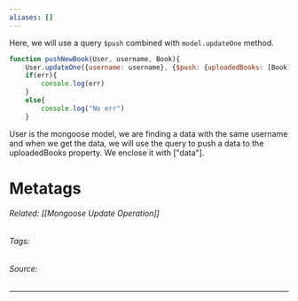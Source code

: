 ```yaml
---
aliases: []
---
```

Here, we will use a query `$push` combined with `model.updateOne`  method. 
```js
function pushNewBook(User, username, Book){
    User.updateOne({username: username}, {$push: {uploadedBooks: [Book]}} ,function(err, resultUser){
	if(err){
		console.log(err)
	}
	else{
		console.log("No err")
	}
```

User is the mongoose model, we are finding a data with the same username and when we get the data, we will use the query to push a data to the uploadedBooks property. We enclose it with \["data"]. 


# Metatags
###### Related: [[Mongoose Update Operation]]
###### Tags: 
###### Source: 

---